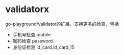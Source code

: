 # validatorx
go-playground/validator的扩展，支持更多的检查，包括
- 手机号检查 mobile
- 密码检查 password
- 身份证检测 id_card,id_card_15
